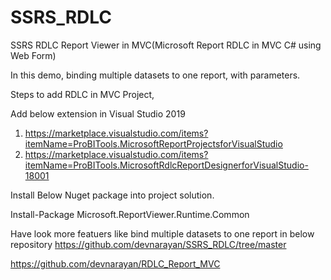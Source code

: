# SSRS_RDLC
SSRS RDLC Report Viewer in MVC(Microsoft Report RDLC in MVC C# using Web Form)


In this demo, binding multiple datasets to one report, with parameters.



Steps to add RDLC in MVC Project,

Add below extension in Visual Studio 2019
1. https://marketplace.visualstudio.com/items?itemName=ProBITools.MicrosoftReportProjectsforVisualStudio
2. https://marketplace.visualstudio.com/items?itemName=ProBITools.MicrosoftRdlcReportDesignerforVisualStudio-18001

Install Below Nuget package into project solution.

Install-Package Microsoft.ReportViewer.Runtime.Common


Have look more featuers like bind multiple datasets to one report in below repository
https://github.com/devnarayan/SSRS_RDLC/tree/master

https://github.com/devnarayan/RDLC_Report_MVC
